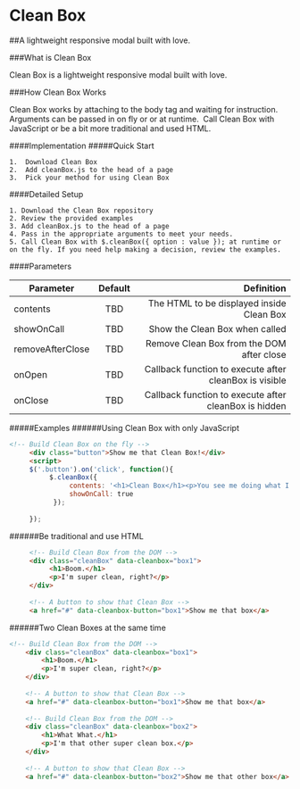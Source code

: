 Clean Box
========

##A lightweight responsive modal built with love.

###What is Clean Box

Clean Box is a lightweight responsive modal built with love.

###How Clean Box Works

Clean Box works by attaching to the body tag and waiting for instruction. Arguments can be passed in on fly or or at runtime.  Call Clean Box with JavaScript or be a bit more traditional and used HTML. 

####Implementation
#####Quick Start

	1.	Download Clean Box
	2.	Add cleanBox.js to the head of a page
	3.	Pick your method for using Clean Box 

####Detailed Setup

	1. Download the Clean Box repository
	2. Review the provided examples
	3. Add cleanBox.js to the head of a page
	4. Pass in the appropriate arguments to meet your needs.
	5. Call Clean Box with $.cleanBox({ option : value }); at runtime or on the fly. If you need help making a decision, review the examples.

####Parameters

| Parameter        | Default           | Definition  |
| ------------- |:-------------:| -----:|
| contents      | TBD | The HTML to be displayed inside Clean Box |
| showOnCall      | TBD      | Show the Clean Box when called |
| removeAfterClose | TBD | Remove Clean Box from the DOM after close  |
| onOpen | TBD      |    Callback function to execute after cleanBox is visible |
| onClose | TBD      |    Callback function to execute after cleanBox is hidden |

#####Examples
######Using Clean Box with only JavaScript

```html
<!-- Build Clean Box on the fly -->         
     <div class="button">Show me that Clean Box!</div>
     <script>
     $('.button').on('click', function(){
          $.cleanBox({
               contents: '<h1>Clean Box</h1><p>You see me doing what I do best!</p>',
               showOnCall: true    
           });
    
     }); 
```
######Be traditional and use HTML

```html
     <!-- Build Clean Box from the DOM -->
     <div class="cleanBox" data-cleanbox="box1">
          <h1>Boom.</h1>
          <p>I'm super clean, right?</p>
     </div>
    
     <!-- A button to show that Clean Box -->
     <a href="#" data-cleanbox-button="box1">Show me that box</a>

```

######Two Clean Boxes at the same time

```html
<!-- Build Clean Box from the DOM -->
	<div class="cleanBox" data-cleanbox="box1">
		<h1>Boom.</h1>
		<p>I'm super clean, right?</p>
	</div>
		
	<!-- A button to show that Clean Box -->
	<a href="#" data-cleanbox-button="box1">Show me that box</a>
	
	<!-- Build Clean Box from the DOM -->
	<div class="cleanBox" data-cleanbox="box2">
		<h1>What What.</h1>
		<p>I'm that other super clean box.</p>
	</div>
	
	<!-- A button to show that Clean Box -->
	<a href="#" data-cleanbox-button="box2">Show me that other box</a> 
```	